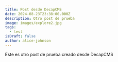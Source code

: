```yaml
---
title: Post desde DecapCMS
date: 2024-08-23T23:38:00.000Z
description: Otro post de prueba
image: images/explore2.jpg
tags:
  - test
isDraft: false
author: alice-johnson
---
```

Este es otro post de prueba creado desde DecapCMS
